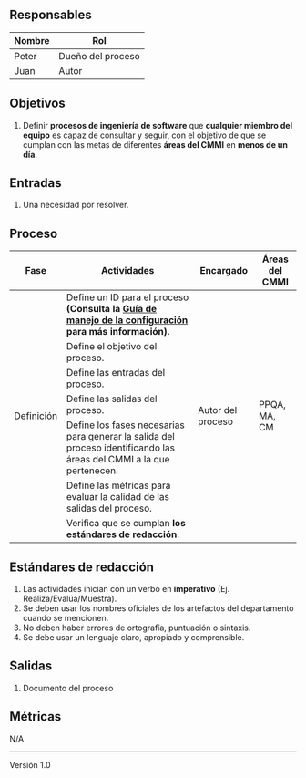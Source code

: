 ## Responsables

Nombre     | Rol
-----------|------------------
Peter | Dueño del proceso
Juan       | Autor

## Objetivos
1. Definir __procesos de ingeniería de software__ que __cualquier miembro del
equipo__  es capaz de consultar y seguir, con el objetivo de que se cumplan con
las metas de diferentes __áreas del CMMI__ en __menos de un día__.

## Entradas
1. Una necesidad por resolver.

## Proceso

<table>
  <thead>
    <tr>
      <th>Fase</th>
      <th>Actividades</th>
      <th>Encargado</th>
      <th>Áreas del CMMI</th>
    </tr>
  </thead>
  <tbody>
    <tr>
      <td rowspan="7">Definición</td>
      <td>Define un ID para el proceso <strong>(Consulta la <a href="https://github.com/novaDepto/Nova/wiki/Gu%C3%ADa-de-manejo-de-configuraci%C3%B3n">Guía de manejo de la configuración</a> para más información).</strong></td>
      <td rowspan="7">Autor del proceso</td>
      <td rowspan="7">PPQA, MA, CM</td>
    </tr>
    <tr>
      <td>Define el objetivo del proceso.</td>
    </tr>
    <tr>
      <td>Define las entradas del proceso.</td>
    </tr>
    <tr>
      <td>Define las salidas del proceso.</td>
    </tr>
    <tr>
      <td>Define los fases necesarias para generar la salida del proceso identificando las áreas del CMMI a la que pertenecen.</td>
    </tr>
    <tr>
      <td>Define las métricas para evaluar la calidad de las salidas del proceso.</td>
    </tr>
    <tr>
      <td>Verifica que se cumplan <strong>los estándares de redacción</strong>.</td>
    </tr> 
  </tbody>
</table>

## Estándares de redacción
1. Las actividades inician con un verbo en **imperativo** (Ej. Realiza/Evalúa/Muestra).
2. Se deben usar los nombres oficiales de los artefactos del departamento cuando se mencionen.
3. No deben haber errores de ortografía, puntuación o sintaxis.
4. Se debe usar un lenguaje claro, apropiado y comprensible.

## Salidas
1. Documento del proceso

## Métricas
N/A

***
Versión 1.0
